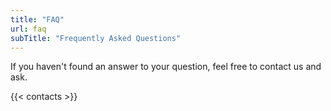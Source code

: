 ```yaml
---
title: "FAQ"
url: faq
subTitle: "Frequently Asked Questions"
---
```

If you haven't found an answer to your question, feel free to contact us and ask.

<!--- make sure there is no empty line after {{\< contacts \>}} as otherwise hugo generates empty <p></p> which messes up formatting -->
{{< contacts >}}
